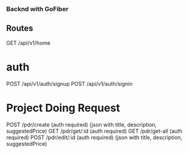 ### Backnd with GoFiber

## Routes
GET /api/v1/home

# auth
POST /api/v1/auth/signup
POST /api/v1/auth/signin

# Project Doing Request
POST /pdr/create (auth required) (json with title, description, suggestedPrice)
GET /pdr/get/:id (auth required)
GET /pdr/get-all (auth required)
POST /pdr/edit/:id (auth required) (json with title, description, suggestedPrice)